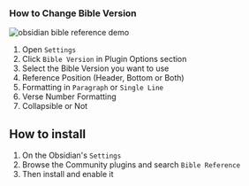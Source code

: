 ### How to Change Bible Version

![obsidian bible reference demo](https://raw.githubusercontent.com/tim-hub/obsidian-bible-reference/master/docs/obsidian-bible-reference-demo-setting.gif)

1. Open `Settings`
2. Click `Bible Version` in Plugin Options section
3. Select the Bible Version you want to use
  1. Reference Position (Header, Bottom or Both)
  2. Formatting in `Paragraph` or `Single Line`
  3. Verse Number Formatting
  4. Collapsible or Not

## How to install

1. On the Obsidian's `Settings`
2. Browse the Community plugins and search `Bible Reference`
3. Then install and enable it

